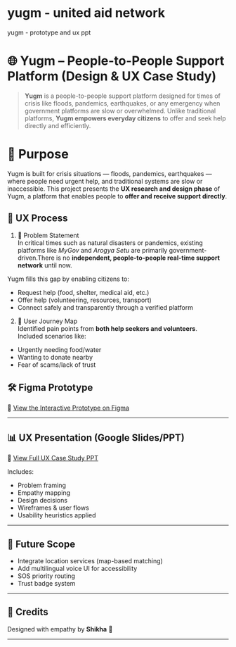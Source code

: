 # yugm - united aid network
yugm - prototype and ux  ppt


# 🌐 Yugm – People-to-People Support Platform (Design & UX Case Study)

> **Yugm** is a people-to-people support platform designed for times of crisis like floods, pandemics, earthquakes, or any emergency when government platforms are slow or overwhelmed. Unlike traditional platforms, **Yugm empowers everyday citizens** to offer and seek help  directly and efficiently.

# 🎯 Purpose

Yugm is built for crisis situations — floods, pandemics, earthquakes — where people need urgent help, and traditional systems are slow or inaccessible. This project presents the **UX research and design phase** of Yugm, a platform that enables people to **offer and receive support directly**.


## 🧠 UX Process

 1. 📝 Problem Statement  
In critical times such as natural disasters or pandemics, existing platforms like *MyGov* and *Arogya Setu*
are primarily government-driven.There is no **independent, people-to-people real-time support network** until now. 

Yugm fills this gap by enabling citizens to:
- Request help (food, shelter, medical aid, etc.)
- Offer help (volunteering, resources, transport)
- Connect safely and transparently through a verified platform

 2. 🔄 User Journey Map  
Identified pain points from **both help seekers and volunteers**.  
Included scenarios like:  
- Urgently needing food/water  
- Wanting to donate nearby  
- Fear of scams/lack of trust


## 🛠️ Figma Prototype

🔗 [View the Interactive Prototype on Figma](https://www.figma.com/design/CpwdRlvjI9aTNhOpiZRRHm/YUGM?node-id=0-1&t=qxvKoxrXXtAEqFQR-1)

---

## 📊 UX Presentation (Google Slides/PPT)

📎 [View Full UX Case Study PPT](https://www.figma.com/slides/IZsOEfNPIE3RXeS9xdIdwS/YUGM-PPT?node-id=4-42&t=qxvKoxrXXtAEqFQR-1)

Includes:
- Problem framing  
- Empathy mapping  
- Design decisions  
- Wireframes & user flows  
- Usability heuristics applied

---

## 🔮 Future Scope

- Integrate location services (map-based matching)
- Add multilingual voice UI for accessibility
- SOS priority routing
- Trust badge system

---

## 🤝 Credits

Designed with empathy by **Shikha** 💙  

---


